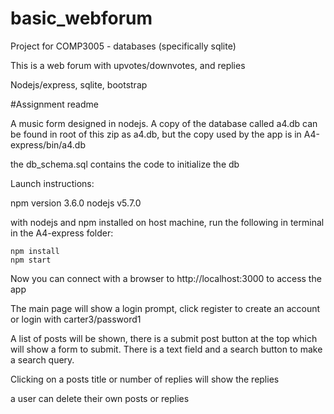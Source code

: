 # basic_webforum

Project for COMP3005 - databases (specifically sqlite)

This is a web forum with upvotes/downvotes, and replies

Nodejs/express, sqlite, bootstrap


#Assignment readme

A music form designed in nodejs.
A copy of the database called a4.db can be found in root of this zip as a4.db, but the copy used by the app is in A4-express/bin/a4.db

the db_schema.sql contains the code to initialize the db

Launch instructions:

npm version 3.6.0
nodejs v5.7.0
 
with nodejs and npm installed on host machine, run the following in terminal in the A4-express folder:

	npm install
	npm start
	
Now you can connect with a browser to http://localhost:3000 to access the app

The main page will show a login prompt, click register to create an account or login with carter3/password1

A list of posts will be shown, there is a submit post button at the top which will show a form to submit.
There is a text field and a search button to make a search query.

Clicking on a posts title or number of replies will show the replies

a user can delete their own posts or replies
